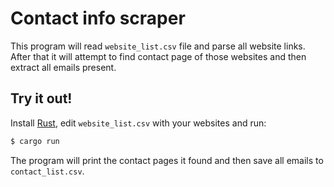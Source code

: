 # Contact info scraper

This program will read `website_list.csv` file and parse all website links. After that it will attempt to find contact page of those websites and then extract all emails present.

## Try it out!

Install [Rust](https://rustup.rs/), edit `website_list.csv` with your websites and run:
```bash
$ cargo run
```

The program will print the contact pages it found and then save all emails to `contact_list.csv`.

